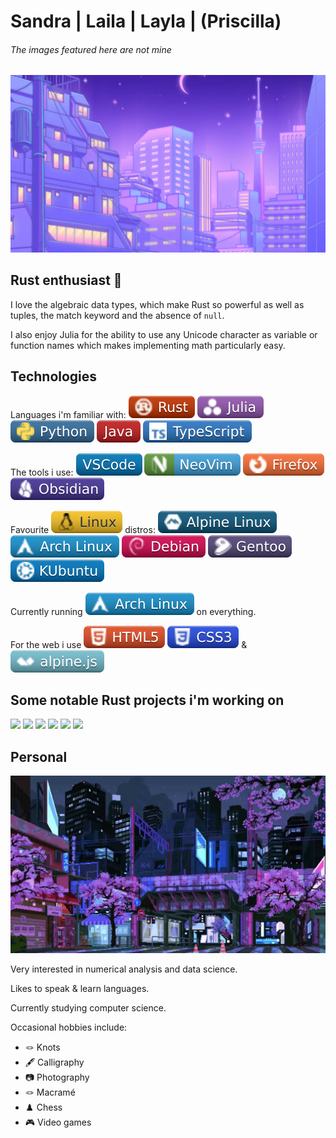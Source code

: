 # Sandra | Laila | Layla | (Priscilla)
###### The images featured here are not mine

<img alt="beautiful city" width="800" src="city51.jpeg">

## Rust enthusiast 🦀
I love the algebraic data types, which make Rust so powerful as well as tuples, the match keyword and the absence of `null`.

I also enjoy Julia for the ability to use any Unicode character as variable or function names which makes implementing math particularly easy.

## Technologies
Languages i'm familiar with: ![](Rust.svg) ![](Julia_.svg) ![](Python.svg) ![](Java.svg) ![](TypeScript.svg)

The tools i use: ![](VSCode.svg) ![](NeoVim.svg) ![](Firefox.svg) ![](Obsidian.svg)

Favourite ![](Linux.svg) distros: ![](Alpine%20Linux.svg) ![](Arch%20Linux.svg) ![](Debian.svg) ![](Gentoo.svg) ![](KUbuntu.svg)

Currently running ![](Arch%20Linux.svg) on everything.

For the web i use ![](HTML5_.svg) ![](CSS3.svg) & ![](alpine.svg)

## Some notable Rust projects i'm working on
[![](https://github-readme-stats.vercel.app/api/pin/?username=an-Iceberg&repo=Balls&theme=outrun)](https://github.com/an-Iceberg/balls)
[![](https://github-readme-stats.vercel.app/api/pin/?username=an-Iceberg&repo=balls_with_physics&theme=synthwave)](https://github.com/an-Iceberg/balls_with_physics)
[![](https://github-readme-stats.vercel.app/api/pin/?username=an-Iceberg&repo=balls_particles&theme=outrun)](https://github.com/an-Iceberg/balls_particles)
[![](https://github-readme-stats.vercel.app/api/pin/?username=an-Iceberg&repo=grid_path_finder&theme=synthwave)](https://github.com/an-Iceberg/grid_path_finder)
[![](https://github-readme-stats.vercel.app/api/pin/?username=an-Iceberg&repo=rust_maze_generator&theme=outrun)](https://github.com/an-Iceberg/rust_maze_generator)
[![](https://github-readme-stats.vercel.app/api/pin/?username=an-Iceberg&repo=rust_graph_visualiser&theme=synthwave)](https://github.com/an-Iceberg/rust_graph_visualiser)

## Personal

<img alt="beautiful city" width="800" src="train3.jpeg">

Very interested in numerical analysis and data science.

Likes to speak & learn languages.

Currently studying computer science.

Occasional hobbies include:
- 🪢 Knots
- 🖋️ Calligraphy
- 📷 Photography
- 🪢 Macramé
- ♟️ Chess
- 🎮 Video games

<!--
**an-Iceberg/an-Iceberg** is a ✨ _special_ ✨ repository because its `README.md` (this file) appears on your GitHub profile.

Here are some ideas to get you started:

- 🔭 I’m currently working on ...
- 🌱 I’m currently learning ...
- 👯 I’m looking to collaborate on ...
- 🤔 I’m looking for help with ...
- 💬 Ask me about ...
- 📫 How to reach me: ...
- 😄 Pronouns: ...
- ⚡ Fun fact: ...
-->

<!--
[![Sandra's GitHub stats](https://github-readme-stats.vercel.app/api?username=an-iceberg&theme=outrun&show_icons=true)](https://github.com/an-Iceberg/readme)

[![Top Langs](https://github-readme-stats.vercel.app/api/top-langs/?username=an-Iceberg&theme=outrun)](https://github.com/anuraghazra/github-readme-stats)

[![Readme Card](https://github-readme-stats.vercel.app/api/pin/?username=anuraghazra&repo=github-readme-stats&theme=ambient_gradient)](https://github.com/anuraghazra/github-readme-stats)
-->
